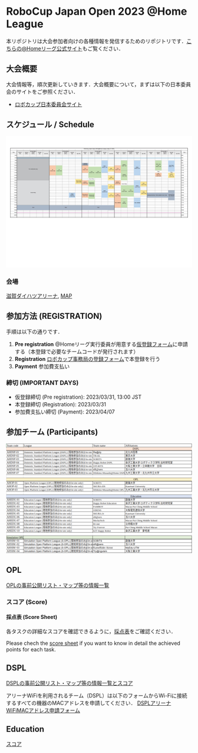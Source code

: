 # RoboCup Japan Open 2023 @Home League

本リポジトリは大会参加者向けの各種情報を発信するためのリポジトリです．[こちらの@Homeリーグ公式サイト](https://sites.google.com/site/robocuphomejapan/home)もご覧ください．

## 大会概要
大会情報等，順次更新していきます．大会概要について，まずは以下の日本委員会のサイトをご参照ください．
- [ロボカップ日本委員会サイト](https://www.robocup.or.jp/japanopen2023/overview.html)

## スケジュール / Schedule

<a href="images/RCJ23_TimeTable.pdf"><img src="images/RCJ23_TimeTable.jpg" /></a>

### 会場
[滋賀ダイハツアリーナ](https://shiga-arena.jp), [MAP](https://goo.gl/maps/sTLdyA72JWa7g67s9)

## 参加方法 (REGISTRATION)
手順は以下の通りです．

1. **Pre registration** @Homeリーグ実行委員が用意する[仮登録フォーム](https://docs.google.com/forms/d/e/1FAIpQLSchOq-ZFpDM4_SGi-v-VwI93-Mz1-hiSW0qeE3oUSAUC6o26g/viewform)に申請する（本登録で必要なチームコードが発行されます）
2. **Registration** [ロボカップ事務局の登録フォーム](https://www.robocup.or.jp/japanopen2023/registration.html)で本登録を行う
3. **Payment** 参加費支払い

### 締切 (IMPORTANT DAYS)
- 仮登録締切 (Pre registration): 2023/03/31, 13:00 JST
- 本登録締切 (Registration): 2023/03/31
- 参加費支払い締切 (Payment): 2023/04/07

## 参加チーム (Participants)

<img src="images/participants.png">

## OPL
[OPLの事前公開リスト・マップ等の情報一覧](./OPL/README.md)

### スコア (Score)

#### 採点表 (Score Sheet)

各タスクの詳細なスコアを確認できるように，[採点表](https://docs.google.com/spreadsheets/d/1gMZPzfHsSJDjRlE8-j3S--jwaql_sCJq/edit#gid=855097569)をご確認ください．

Please chech the [score sheet](https://docs.google.com/spreadsheets/d/1gMZPzfHsSJDjRlE8-j3S--jwaql_sCJq/edit#gid=855097569) if you want to know in detail the achieved points for each task.

## DSPL
[DSPLの事前公開リスト・マップ等の情報一覧とスコア](./DSPL/README.md)

アリーナWiFiを利用されるチーム（DSPL）は以下のフォームからWi-Fiに接続するすべての機器のMACアドレスを申請してください．
[DSPLアリーナWiFiMACアドレス申請フォーム](https://forms.office.com/Pages/ResponsePage.aspx?id=DQSIkWdsW0yxEjajBLZtrQAAAAAAAAAAAAMAAMWXA8tURFdEN1g3SjdHTEhVMTdFNDNLWlVST1Y3Ty4u)

## Education
[スコア](./EDU/README.md)